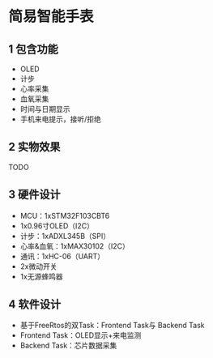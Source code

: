 # 简易智能手表
## 1 包含功能
* OLED
* 计步
* 心率采集
* 血氧采集
* 时间与日期显示
* 手机来电提示，接听/拒绝

## 2 实物效果
TODO

## 3 硬件设计
* MCU：1xSTM32F103CBT6
* 1x0.96寸OLED（I2C）
* 计步：1xADXL345B（SPI）
* 心率&血氧：1xMAX30102（I2C）
* 通讯：1xHC-06（UART）
* 2x微动开关
* 1x无源蜂鸣器

## 4 软件设计
* 基于FreeRtos的双Task：Frontend Task与 Backend Task
* Frontend Task：OLED显示+来电监测
* Backend Task：芯片数据采集
